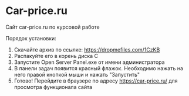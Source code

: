 # Car-price.ru
Сайт car-price.ru по курсовой работе

Порядок установки:
1. Скачайте архив по ссылке: https://dropmefiles.com/1CzKB
2. Распакуйте его в корень диска С
3. Запустите Open Server Panel.exe от имени администратора
4. В панели задач появится красный флажок. Необходимо нажать на него правой кнопкой мыши и нажать "Запустить"
5. Готово! Перейдите в браузере по адресу https://car-price.ru/ для просмотра функционала сайта
